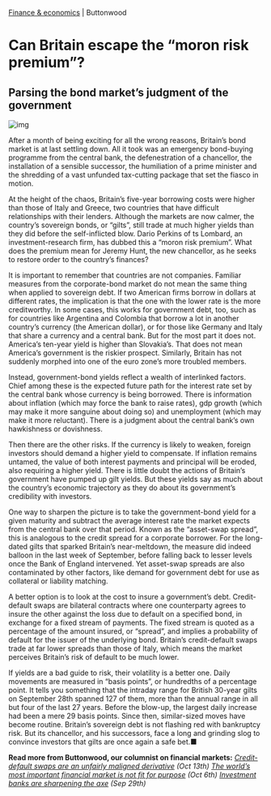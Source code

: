 [Finance & economics](https://www.economist.com/finance-and-economics/) | Buttonwood

# Can Britain escape the “moron risk premium”?

## Parsing the bond market’s judgment of the government

![img](https://www.economist.com/img/b/1424/801/90/media-assets/image/20221022_FND002.jpg)

After a month of being exciting for all the wrong reasons, Britain’s bond market is at last settling down. All it took was an emergency bond-buying programme from the central bank, the defenestration of a chancellor, the installation of a sensible successor, the humiliation of a prime minister and the shredding of a vast unfunded tax-cutting package that set the fiasco in motion.

At the height of the chaos, Britain’s five-year borrowing costs were higher than those of Italy and Greece, two countries that have difficult relationships with their lenders. Although the markets are now calmer, the country’s sovereign bonds, or “gilts”, still trade at much higher yields than they did before the self-inflicted blow. Dario Perkins of ts Lombard, an investment-research firm, has dubbed this a “moron risk premium”. What does the premium mean for Jeremy Hunt, the new chancellor, as he seeks to restore order to the country’s finances?

It is important to remember that countries are not companies. Familiar measures from the corporate-bond market do not mean the same thing when applied to sovereign debt. If two American firms borrow in dollars at different rates, the implication is that the one with the lower rate is the more creditworthy. In some cases, this works for government debt, too, such as for countries like Argentina and Colombia that borrow a lot in another country’s currency (the American dollar), or for those like Germany and Italy that share a currency and a central bank. But for the most part it does not. America’s ten-year yield is higher than Slovakia’s. That does not mean America’s government is the riskier prospect. Similarly, Britain has not suddenly morphed into one of the euro zone’s more troubled members.

Instead, government-bond yields reflect a wealth of interlinked factors. Chief among these is the expected future path for the interest rate set by the central bank whose currency is being borrowed. There is information about inflation (which may force the bank to raise rates), gdp growth (which may make it more sanguine about doing so) and unemployment (which may make it more reluctant). There is a judgment about the central bank’s own hawkishness or dovishness.

Then there are the other risks. If the currency is likely to weaken, foreign investors should demand a higher yield to compensate. If inflation remains untamed, the value of both interest payments and principal will be eroded, also requiring a higher yield. There is little doubt the actions of Britain’s government have pumped up gilt yields. But these yields say as much about the country’s economic trajectory as they do about its government’s credibility with investors.

One way to sharpen the picture is to take the government-bond yield for a given maturity and subtract the average interest rate the market expects from the central bank over that period. Known as the “asset-swap spread”, this is analogous to the credit spread for a corporate borrower. For the long-dated gilts that sparked Britain’s near-meltdown, the measure did indeed balloon in the last week of September, before falling back to lesser levels once the Bank of England intervened. Yet asset-swap spreads are also contaminated by other factors, like demand for government debt for use as collateral or liability matching.

A better option is to look at the cost to insure a government’s debt. Credit-default swaps are bilateral contracts where one counterparty agrees to insure the other against the loss due to default on a specified bond, in exchange for a fixed stream of payments. The fixed stream is quoted as a percentage of the amount insured, or “spread”, and implies a probability of default for the issuer of the underlying bond. Britain’s credit-default swaps trade at far lower spreads than those of Italy, which means the market perceives Britain’s risk of default to be much lower.

If yields are a bad guide to risk, their volatility is a better one. Daily movements are measured in “basis points”, or hundredths of a percentage point. It tells you something that the intraday range for British 30-year gilts on September 28th spanned 127 of them, more than the annual range in all but four of the last 27 years. Before the blow-up, the largest daily increase had been a mere 29 basis points. Since then, similar-sized moves have become routine. Britain’s sovereign debt is not flashing red with bankruptcy risk. But its chancellor, and his successors, face a long and grinding slog to convince investors that gilts are once again a safe bet.■

**Read more from Buttonwood, our columnist on financial markets:**
*[Credit-default swaps are an unfairly maligned derivative](https://www.economist.com/finance-and-economics/2022/10/13/credit-default-swaps-are-an-unfairly-maligned-derivative) (Oct 13th)*
*[The world’s most important financial market is not fit for purpose](https://www.economist.com/finance-and-economics/2022/10/06/the-worlds-most-important-financial-market-is-not-fit-for-purpose) (Oct 6th)*
*[Investment banks are sharpening the axe](https://www.economist.com/finance-and-economics/2022/09/28/investment-banks-are-sharpening-the-axe) (Sep 29th)*